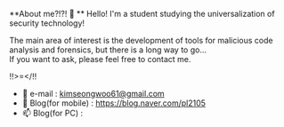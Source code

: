 **About me?!?!  👋 **
Hello! I'm a student studying the universalization of security technology!  
  
The main area of interest is the development of tools for malicious code analysis and forensics, but there is a long way to go...  
If you want to ask, please feel free to contact me.  

!!\>=</!!  
  

- 👀 e-mail : kimseongwoo61@gmail.com
- 🌱 Blog(for mobile) : https://blog.naver.com/pl2105
- 📫 Blog(for PC) : 

